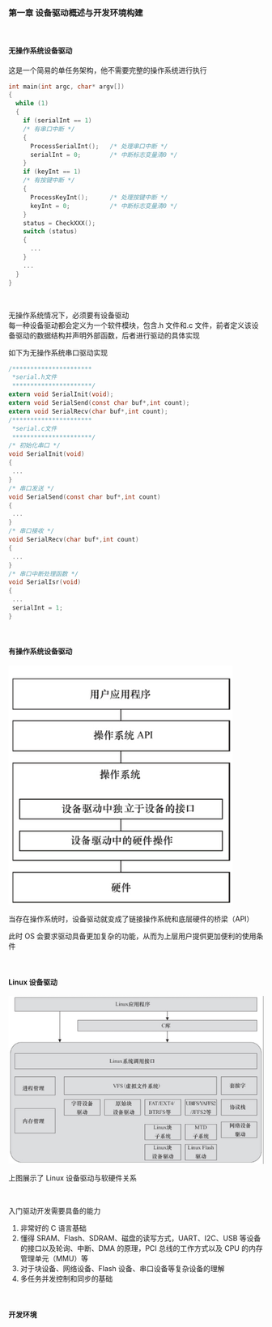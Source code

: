 ### 第一章 设备驱动概述与开发环境构建

<br>

#### 无操作系统设备驱动

这是一个简易的单任务架构，他不需要完整的操作系统进行执行

```c
int main(int argc, char* argv[])
{
  while (1)
  {
    if (serialInt == 1)
    /* 有串口中断 */
    {
      ProcessSerialInt();   /* 处理串口中断 */
      serialInt = 0;        /* 中断标志变量清0 */
    }
    if (keyInt == 1)
    /* 有按键中断 */
    {
      ProcessKeyInt();      /* 处理按键中断 */
      keyInt = 0;           /* 中断标志变量清0 */
    }
    status = CheckXXX();
    switch (status)
    {
      ...
    }
    ...
  }
}
```

<br>

无操作系统情况下，必须要有设备驱动  
每一种设备驱动都会定义为一个软件模块，包含.h 文件和.c 文件，前者定义该设备驱动的数据结构并声明外部函数，后者进行驱动的具体实现

如下为无操作系统串口驱动实现

```c
/**********************
 *serial.h文件
 **********************/
extern void SerialInit(void);
extern void SerialSend(const char buf*,int count);
extern void SerialRecv(char buf*,int count);
/**********************
 *serial.c文件
 **********************/
/* 初始化串口 */
void SerialInit(void)
{
 ...
}
/* 串口发送 */
void SerialSend(const char buf*,int count)
{
 ...
}
/* 串口接收 */
void SerialRecv(char buf*,int count)
{
 ...
}
/* 串口中断处理函数 */
void SerialIsr(void)
{
 ...
 serialInt = 1;
}
```

<br>

#### 有操作系统设备驱动

![](./img/l-drive/ld1.png)

当存在操作系统时，设备驱动就变成了链接操作系统和底层硬件的桥梁（API）

此时 OS 会要求驱动具备更加复杂的功能，从而为上层用户提供更加便利的使用条件

<br>

#### Linux 设备驱动

![](./img/l-drive/ld2.png)

上图展示了 Linux 设备驱动与软硬件关系

<br>

入门驱动开发需要具备的能力

1. 非常好的 C 语言基础
2. 懂得 SRAM、Flash、SDRAM、磁盘的读写方式，UART、I2C、USB 等设备的接口以及轮询、中断、DMA 的原理，PCI 总线的工作方式以及 CPU 的内存管理单元（MMU）等
3. 对于块设备、网络设备、Flash 设备、串口设备等复杂设备的理解
4. 多任务并发控制和同步的基础

<br>

#### 开发环境
